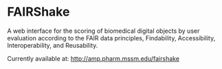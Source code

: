 FAIRShake
========


A web interface for the scoring of biomedical digital objects by user evaluation
according to the FAIR data principles, Findability, Accessibility, Interoperability, and Reusability.

Currently available at: http://amp.pharm.mssm.edu/fairshake